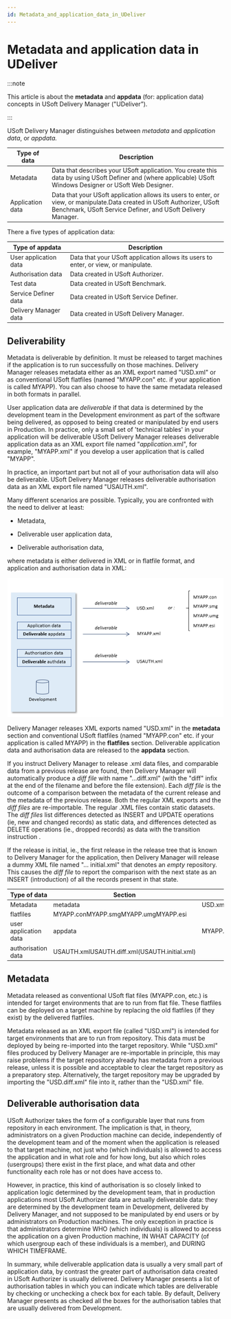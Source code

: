 ```yaml
---
id: Metadata_and_application_data_in_UDeliver
---
```


# Metadata and application data in UDeliver


:::note

This article is about the **metadata** and **appdata** (for: application data) concepts in USoft Delivery Manager ("UDeliver”).

:::

USoft Delivery Manager distinguishes between *metadata* and *application data*, or *appdata.*

|**Type of data**|**Description**|
|--------|--------|
|Metadata|Data that describes your USoft application. You create this data by using USoft Definer and (where applicable) USoft Windows Designer or USoft Web Designer.|
|Application data|Data that your USoft application allows its users to enter, or view, or manipulate.Data created in USoft Authorizer, USoft Benchmark, USoft Service Definer, and USoft Delivery Manager.|



There a five types of application data:

|**Type of appdata**|**Description**|
|--------|--------|
|User application data|Data that your USoft application allows its users to enter, or view, or manipulate.|
|Authorisation data|Data created in USoft Authorizer.|
|Test data|Data created in USoft Benchmark.|
|Service Definer data|Data created in USoft Service Definer.|
|Delivery Manager data|Data created in USoft Delivery Manager.|



## Deliverability

Metadata is deliverable by definition. It must be released to target machines if the application is to run successfully on those machines. Delivery Manager releases metadata either as an XML export named "USD.xml" or as conventional USoft flatfiles (named "MYAPP.con" etc. if your application is called MYAPP). You can also choose to have the same metadata released in both formats in parallel.

User application data are *deliverable* if that data is determined by the development team in the Development environment as part of the software being delivered, as opposed to being created or manipulated by end users in Production. In practice, only a small set of 'technical tables' in your application will be deliverable USoft Delivery Manager releases deliverable application data as an XML export file named "*application*.xml", for example, "MYAPP.xml" if you develop a user application that is called "MYAPP".

In practice, an important part but not all of your authorisation data will also be deliverable. USoft Delivery Manager releases deliverable authorisation data as an XML export file named "USAUTH.xml".

Many different scenarios are possible. Typically, you are confronted with the need to deliver at least:

- Metadata,

- Deliverable user application data,
- Deliverable authorisation data,

where metadata is either delivered in XML or in flatfile format, and application and authorisation data in XML:

![](./assets/66f09250-b7a1-49cb-b149-830ff5379823.png)

Delivery Manager releases XML exports named "USD.xml" in the **metadata** section and conventional USoft flatfiles (named "MYAPP.con" etc. if your application is called MYAPP) in the **flatfiles** section. Deliverable application data and authorisation data are released to the **appdata** section.

If you instruct Delivery Manager to release .xml data files, and comparable data from a previous release are found, then Delivery Manager will automatically produce a *diff file* with name "...diff.xml" (with the "diff" infix at the end of the filename and before the file extension). Each *diff file* is the outcome of a comparison between the metadata of the current release and the metadata of the previous release. Both the regular XML exports and the *diff files* are re-importable. The regular .XML files contain static datasets. The *diff files* list differences detected as INSERT and UPDATE operations (ie, new and changed records) as static data, and differences detected as DELETE operations (ie., dropped records) as data with the transition instruction <Delete/>.

If the release is initial, ie., the first release in the release tree that is known to Delivery Manager for the application, then Delivery Manager will release a dummy XML file named "... initial.xml" that denotes an *empty* repository. This causes the *diff file* to report the comparison with the next state as an INSERT (introduction) of all the records present in that state.

|**Type of data**|**Section**|**Filename**|
|--------|--------|--------|
|Metadata|metadata|USD.xmlUSD.diff.xml(USD.initial.xml)|
|flatfiles|MYAPP.conMYAPP.smgMYAPP.umgMYAPP.esi|
|user application data|appdata |MYAPP.xmlMYAPP.diff.xml(MYAPP.initial.xml)|
|authorisation data|USAUTH.xmlUSAUTH.diff.xml(USAUTH.initial.xml)|



## Metadata

Metadata released as conventional USoft flat files (MYAPP.con, etc.) is intended for target environments that are to run from flat file. These flatfiles can be deployed on a target machine by replacing the old flatfiles (if they exist) by the delivered flatfiles.

Metadata released as an XML export file (called "USD.xml") is intended for target environments that are to run from repository. This data must be deployed by being re-imported into the target repository. While "USD.xml" files produced by Delivery Manager are re-importable in principle, this may raise problems if the target repository already has metadata from a previous release, unless it is possible and acceptable to clear the target repository as a preparatory step. Alternatively, the target repository may be upgraded by importing the "USD.diff.xml" file into it, rather than the "USD.xml" file.

## Deliverable authorisation data

USoft Authorizer takes the form of a configurable layer that runs from repository in each environment. The implication is that, in theory, administrators on a given Production machine can decide, independently of the development team and of the moment when the application is released to that target machine, not just who (which individuals) is allowed to access the application and in what role and for how long, but also which roles (usergroups) there exist in the first place, and what data and other functionality each role has or not does have access to.

However, in practice, this kind of authorisation is so closely linked to application logic determined by the development team, that in production applications most USoft Authorizer data are actually deliverable data: they are determined by the development team in Development, delivered by Delivery Manager, and not supposed to be manipulated by end users or by administrators on Production machines. The only exception in practice is that administrators determine WHO (which individuals) is allowed to access the application on a given Production machine, IN WHAT CAPACITY (of which usergroup each of these individuals is a member), and DURING WHICH TIMEFRAME.

In summary, while deliverable application data is usually a very small part of application data, by contrast the greater part of authorisation data created in USoft Authorizer is usually delivered. Delivery Manager presents a list of authorisation tables in which you can indicate which tables are deliverable by checking or unchecking a check box for each table. By default, Delivery Manager presents as checked all the boxes for the authorisation tables that are usually delivered from Development.